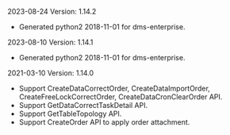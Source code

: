 2023-08-24 Version: 1.14.2
- Generated python2 2018-11-01 for dms-enterprise.

2023-08-10 Version: 1.14.1
- Generated python2 2018-11-01 for dms-enterprise.

2021-03-10 Version: 1.14.0
- Support CreateDataCorrectOrder, CreateDataImportOrder, CreateFreeLockCorrectOrder, CreateDataCronClearOrder API.
- Support GetDataCorrectTaskDetail API.
- Support GetTableTopology API.
- Support CreateOrder API to apply order attachment.

